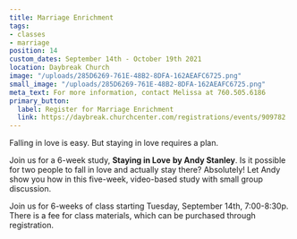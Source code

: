 ```yaml
---
title: Marriage Enrichment
tags:
- classes
- marriage
position: 14
custom_dates: September 14th - October 19th 2021
location: Daybreak Church
image: "/uploads/285D6269-761E-48B2-8DFA-162AEAFC6725.png"
small_image: "/uploads/285D6269-761E-48B2-8DFA-162AEAFC6725.png"
meta_text: For more information, contact Melissa at 760.505.6186
primary_button:
  label: Register for Marriage Enrichment
  link: https://daybreak.churchcenter.com/registrations/events/909782
---
```


Falling in love is easy. But staying in love requires a plan.

Join us for a 6-week study, **Staying in Love** **by Andy Stanley**. Is it possible for two people to fall in love and actually stay there? Absolutely! Let Andy show you how in this five-week, video-based study with small group discussion.

Join us for 6-weeks of class starting Tuesday, September 14th, 7:00-8:30p. There is a fee for class materials, which can be purchased through registration.
